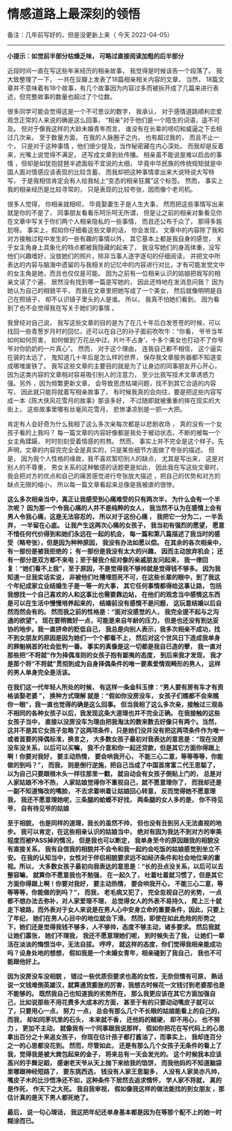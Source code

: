 # 情感道路上最深刻的领悟

备注：几年前写好的，但是没更新上来（ 今天 2022-04-05）

------

**小提示：如觉前半部分枯燥乏味， 可略过直接阅读加粗的后半部分**

近段时间一直在写这些年来经历的相亲故事， 我觉得是时候该告一个段落了。 我大致整理了一下， 一共在豆瓣上发表了18篇相亲相关内容的文章， 当然， 18篇文章并不意味着有18个故事，有几个故事因为内容过多而被拆开成了几篇来进行表述，但完整故事的数量也超过了个位数。

很多同学可能会觉得这是一个不可思议的数字， 我承认， 对于感情道路顺利恋爱观念正常的人来说的确是这么回事， “相亲”对于他们是一个陌生的词语，遥不可及。 但对于像我这样的大龄未婚青年而言， 谁没有在长辈的唠叨和威逼之下去相过几次亲。 至于数量方面， 在我的人脉圈子之内， 也有超过我的， 而且不止一个， 只是对于这种事情 ，他们很少提及，当作秘密藏在内心深处。 而我却是反着来，光嘴上说觉得不满足， 还写成文章到处传播。 相亲虽不能说是难以启齿的事情 ，但却是如犹抱琵琶半遮面般不宜说的太细， 毕竟中华民族的传统规矩就是中国人面对情感应该表现的比较含蓄， 而我却把这种事情拿出来大说特说大写特写， 于是我相信肯定会有人给我帖上“变态的相亲狂魔”这个标签。 然而， 事实上我的相亲经历是比较寻常的， 只是表现的比较夸张，因而像个老司机。

很多人觉得， 你相亲就相呗， 毕竟娶妻生子是人生大事， 然而把这些事情写出来就是你的不是了， 同事朋友看看乐呵乐呵无所谓， 但是让之前的相亲对象看见你在文章中写关于你们两个人相亲隐私的一些事情， 而且还公布于众了， 那得多尴尬呀。 事实上，假如你仔细看这些文章的话， 你会发现， 文章中的内容除了我和对方接触过程中发生的一些有趣的事情以外， 其它基本上都是我自身的感觉， 关于女主角身上具象化的特点都被我隐藏的起来了， 我没写她们的身高体重，没写他们兴趣嗜好，没放她们的照片，除非当事人逐字逐句的仔细阅读， 并把文中所表达的内容与脑海中遗留的与我相关的记忆中的内容进行对比，才有可能发觉文中的女主角是她，而且也仅仅是可能。 因为之前有一位相亲认识的姑娘把我写的相亲文读了个遍， 居然没有找到哪一篇是写她的， 因此还特地在发消息问我？  因为她认为自己的相貌平平， 而我在文章里把她写成了一个美女， 然后就像明明是自己在照镜子， 却不认识镜子里头的人是谁。 所以， 我真不怕她们看到， 因为看到了也不会觉得我在写关于她们的事情 。

我曾经对自己说， 我写这些文章的目的是为了在几十年后白发苍苍的时候，可以找回一些青葱岁月时的回忆，还可以在自己的孙子面前吹吹牛：“你看， 爷爷当年如何如何厉害， 如何做到‘万花丛中过，片叶不占身’，十多个美女也打动不了你爷爷对你奶奶的一片真心”。 然而， 对于这个理由， 连我自己都不相信， 这个逼实在装的太远了， 鬼知道几十年后是怎么样的世界， 保存我文章服务器都不知道变成哪堆废铁了。 我写这些文章的主要目的就是为了让身边的同事朋友开心开心， 因为这类内容的文章相对容易吸引别人的注意力， 至少比我写技术文章诱惑力强。另外 ，因为频繁更新文章， 会导致思虑枯竭问题，找不到其它合适的内容写， 因此就只能将就着写相亲故事了。 有时候我真的会向往，要是把这些内容写成一本《陈大侠风花雪月的故事》那该多好， 不过随即就被重重的摔在现实的大街上， 这些故事里哪有丝毫风花雪月， 悲惨凄凉到是一抓一大把。

肯定有人会好奇为什么我相了这么多次亲每次都是以悲剧收场 ， 真的没有一个女孩子看的上我吗？  每一篇文章的内容好像都是我处于被动状态，不断的被每一个女主角蹂躏， 时时刻刻受着情感的煎熬。 然而， 事实上并不完全是这个样子。先声明，文章的内容完完全全是真实的，只是某些细节方面做了夸张的描述。 但是， 因为我个人性格的缘故，我不喜欢絮叨别人的缺点， 尤其是写出来， 这是对别人的不尊重， 男女关系的这种敏感的话题更是如此， 因此我在写这些文章时， 我会把对方的优点和自己的痛苦感觉进行夸张放大描述 ，把自己的优势和对方的缺点无限的缩小， 所以每一篇文章看起来总像是我被虐的很惨。

**这么多次相亲当中，真正让我感受到心痛难受的只有两次半， 为什么会有一个半次呢？  因为那一个令我心痛的人并不是纯粹的女人， 我当然不认为在感情上会有男人令我心痛，这是无法容忍的， 所以对于这份心痛 ， 我把它一分为二，一半丢弃， 一半留在心底。 让我产生这两次心痛的女孩子， 我当初有强烈的愿望， 愿意不惜任何代价得到和她们永远在一起的机会， 每一篇和第八篇描述了我当时的感受（略夸张），但是因为种种原因， 我没有办法如愿以偿。 在其余的各次相亲中， 有一部份是被我拒绝的； 有一部份是我没有太大的兴趣， 因而主动放弃机会； 还有一部分是双方都不来电；至于替我介绍对像的亲戚朋友问起来， 我一律回复：“她们看不上我”，至于原因，不是觉得我不够帅就是觉得钱不够多。 因为我知道一旦我实话实说， 非被他们吐槽埋怨死不可，在这些长辈的眼中，到了我这个年纪成家立业结婚生子是一等一的大事， 其它任何事情都得给这事让路， 包括我想找一个自己喜欢的人和这事比也需要靠边站， 在他们的观念当中感情这东西是可以在生活中慢慢培养起来的， 结婚前没有感情不是问题， 这玩意结婚以后自然而然会有的。 然而我之前的性格是：“面对没感觉的人， 我完全提不起与之沟通的欲望”， 现在要稍微好一点，可能是来自年龄的压力， 但是也还没有到达妥协的地步。我一直拼命的贬低自己， 我总是向别人表示，我多次相亲不成功，找不到女朋友的原因是因为她们一个个都看不上， 然后对这个世风日下造成我单身的罪魁祸首的社会批判一番。 事实的真像是这一切都是我自已造的孽， 我一直对那些把“不将就”作为择偶准则的女孩子抱有鄙夷的态度， 到后来我才发现， 我才是那个将“不将就”贯彻到成为自身择偶条件的唯一要素爱情观畸形的男人， 这样的男人单身完全是活该。**

**在我们这一代年轻人所处的时候， 有这样一条金科玉律：“男人要有房有车才有资格谈娶老婆 ”， 换种方式理解 就是：“假如你没房没车， 女孩子们瞧都不会来瞧你一眼”，我一直也觉得的确是这么回事。 但当我相了这么多次亲，接触过三观各不相同的各种女孩子以后，我发现这条大道理也并不完全正确。 在我接触的这些女孩子当中， 直接以没房没车为理由把我淘汰的数来数去好像只有两个。当然， 这并不是其它女孩子忽略了这两项条件，只是她们没并没有把这两项条件作为唯一或者首要的择偶标准，换言之， 大多数女孩子最初对我表达的意思是：“现在没房没车没关系，以后可以买嘛， 我不介意和你一起还贷款，但是其它方面你得跟上啊！你要对我好， 要主动热情， 要会哄我开心， 不能三心二意，等等等等，你能做的到吗？”， 而我， 则是倒行逆施，把自己当成了中国首席富二代王思聪了， 以为自己只要跟根木头一样往那里一戳， 就自动会有女孩子倒贴上门的， 总是对人家姑娘不冷不热， 人家姑娘觉得你不重视自己，就不愿意理你了， 而我却还是一副不知道悔改的嘴脸， 不去求着哄着让姑娘回心转意， 反而觉得她不愿意理我， 我还不愿意理她呢，三条腿的蛤蟆不好找， 两条腿的女人多的是， 你不待见爷， 自有待见爷的姑娘**

**至于相貌， 也是同样的道理，我长的虽然不帅， 但也没有丑到另人无法直视的地步。 我可以肯定，在这些相亲认识的姑娘当中， 绝对有因为我达不到对方的审美程度而被PASS掉的情况， 但是我也可以断定， 我单身至今的原因跟我的相貌没有直接关系， 我有自信我的相貌并不会令和我一起约会吃饭的姑娘感觉到坐立不安。 在我的认知当中，女性对于伴侣相貌要求远不如经济条件和社会地位来的重视。所以， 大多数女孩子最初向我表达的意思是：“长的丑点没关系，以后可以去整容嘛， 就算你不愿意我也不勉强， 在一起久了， 吐着吐着就习惯了，但是其它方面你得跟上啊！你要对我好， 要主动热情， 要会哄我开心， 不能三心二意，等等等等，你能做的到吗？”， 而我， 老毛病又犯了， 完全忽视自己的劣势， 一点都不想办法去弥补，对人家爱理不理， 总觉得女人的外表不易持久， 爬上三十就走下坡路，而外表对于女人来说是在男人心中安身立命的重要条件，因此，只要上了年纪， 她们在男人心目中的地位就会下滑。 然而，即使在如此危险的形势之下，她们还是觉得我钱不够多，人不够帅，态度不够主动，诸多要求。 然后我就让她们嚣张， 她们不理我， 我还不愿意理她们呢， 到时候失去了我， 让她们一辈活在淡淡的悔恨当中，无法自拔。 哼哼， 就这样的态度，你们觉得我相亲能成功吗？设身处地的想想， 假如我是一个未婚女青年，相亲碰到了我自己， 我也不可能跟他好上。**

**因为没房没车没相貌 ， 错过一些优质但要求也高的女性，无奈但情有可原， 熟话说一文钱难倒英雄汉，就算通货膨胀的厉害，我想古时候花一文钱讨到老婆那也是不能够的。 既然我自己也知道我的劣势所在， 那么我更应该在其它方面加强自己，比如说那些不用花费多大成本的方面， 甚至于有的只要动动嘴皮子就可以了，只要用心一点， 努力 一点， 总会有那么几个不长眼的姑娘能看上的自己的，而我， 却如同茅坑里的石头， 本来就不香， 还他妈的贼硬， 即不用心， 也不努力 ， 更加不主动， 就像我有一个同事跟我说那样， 假如你把花在写代码上的心思拿出百分之十来追女孩子， 你现在估计孩子都打酱油了，而事实上， 我却连百分之一的心思都没花到。 然而，尽管如此， 还是有那么几个女孩子无条件的看上了我，觉得我是被大粪包起来的金子， 将来总有一天会发光的。 这个时候我本应该高兴的手舞足蹈， 感谢老天爷从天上抛下来给我的馅饼， 而我他妈的不知道脑袋里哪跟神经短路了， 要东挑西选， 钱没有人家王思聪多， 人没有人家吴亦凡帅， 嘴皮子木的比沙悟净还不如，这种条件下居然去追求情怀， 学人家不将就， 真的是作死， 作天下之大死。 我自我审视， 假如像我这样的做法能找的到女朋友 ，那估计真的是天下男人都死绝了。**

**最后， 说一句心理话， 我这把年纪还单身基本都是因为在等那个配不上的她一时糊涂而已。**


